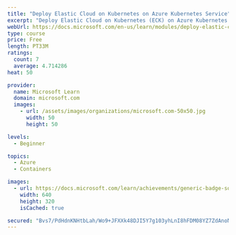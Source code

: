```yaml
---
title: "Deploy Elastic Cloud on Kubernetes on Azure Kubernetes Service"
excerpt: "Deploy Elastic Cloud on Kubernetes (ECK) on Azure Kubernetes Service (AKS) to build applications that run Linux systems and provide built-in search capabilities on a fully managed cluster."
webUrl: https://docs.microsoft.com/en-us/learn/modules/deploy-elastic-cloud-kubernetes-azure/
type: course
price: Free
length: PT33M
ratings:
  count: 7
  average: 4.714286
heat: 50

provider:
  name: Microsoft Learn
  domain: microsoft.com
  images:
    - url: /assets/images/organizations/microsoft.com-50x50.jpg
      width: 50
      height: 50

levels:
  - Beginner

topics:
  - Azure
  - Containers

images:
  - url: https://docs.microsoft.com/learn/achievements/generic-badge-social.png
    width: 640
    height: 320
    isCached: true

secured: "Bvs7/PdHdnKNHtbLah/Wo9+JFXXk48DJI5Y7g103yhLnI8hFDM08YZ7ZdAnoNjdybIVMBeEM/QZiw+H/Iv4zZWRCnXdv+sQIFekJ9AFta8KU3RR8r+M+AeADBhxAJ+nHL8ZQ3UUOig3g3HQW67E3zFsLrqc2+rotiRwi6miEPHhS8n2/tL4Za3wK4waOB8FexfrtOpJzlc/VgfrUKKrBWhoeC97WqE6E24Qfm+QD65msYiiz+MyeyjUfVEN+m2WzJVflIYjviTyZkSTLNyazScp1FSv21CiO3ljg6aRqhlZGHLAHZgp6kZBYNa+dFX0WYEGA9yBTaNpeVM0pQ8AqAMvsteNSrcXv9ixfLlHfL4HRgXnjYh49+qpnwonBskYsGelt4HlvxvKlIBJaqEeeuqSBAn4xS2Kd8wvmcqS5LSE=;xVW8kavoEutD9yuoXYsv0w=="
---
```



